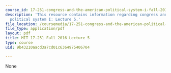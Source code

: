 ```yaml
---
course_id: 17-251-congress-and-the-american-political-system-i-fall-2016
description: 'This resource contains information regarding congress and the american
  political system I: Lecture 5.'
file_location: /coursemedia/17-251-congress-and-the-american-political-system-i-fall-2016/9b43210aacd3a7cd01c6364975406704_MIT17_251F16_Lec5.pdf
file_type: application/pdf
layout: pdf
title: MIT 17.251 Fall 2016 Lecture 5
type: course
uid: 9b43210aacd3a7cd01c6364975406704

---
```

None